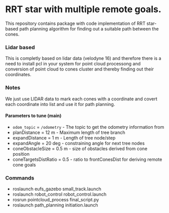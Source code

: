 # RRT star with multiple remote goals.

This repository contains package with code implementation of RRT star-based path planning algorithm for finding out a suitable path between the cones.

### Lidar based
This is completly based on lidar data (velodyne 16) and therefore there is a need to install pcl in your system for point cloud processong and conversion of point cloud to cones cluster and thereby finding out their coordinates.

### Notes
We just use LIDAR data to mark each cones with  a coordinate and covert each coordinate into list and use it for path planning.

#### Parameters to tune (main)
- `odom_topic` = `/odometry` - The topic to get the odometry information from
- planDistance = 12 m - Maximum length of tree branch
- expandDistance = 1 m - Length of tree node/step
- expandAngle = 20 deg - constraining angle for next tree nodes
- coneObstacleSize = 0.5 m - size of obstacles derived from cone position
- coneTargetsDistRatio = 0.5 - ratio to frontConesDist for deriving remote cone goals

### Commands 
- roslaunch eufs_gazebo small_track.launch 
- roslaunch robot_control robot_control.launch 
- rosrun pointcloud_process final_script.py
- roslaunch path_planning initiation.launch
